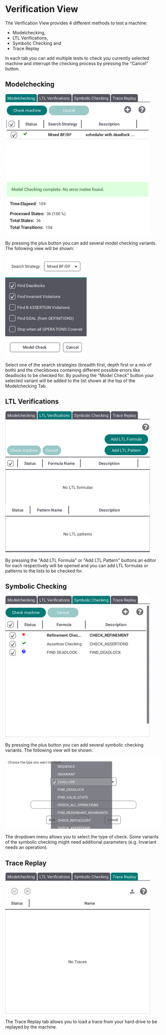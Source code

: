 # Verification View

The Verification View provides 4 different methods to test a machine:

* Modelchecking,
* LTL Verifications,
* Symbolic Checking and
* Trace Replay

In each tab you can add multiple tests to check you currently selected machine and interrupt the checking process by pressing the "Cancel" button.

## Modelchecking

![Modelchecking](screenshots/Verifications/Modelchecking.png)

By pressing the plus button you can add several model checking variants. The following view will be shown:

![Modelchecking Stage](screenshots/Verifications/Modelchecking%20Stage.png)

Select one of the search strategies (breadth first, depth first or a mix of both) and the checkboxes containing  different possible errors like deadlocks to be checked for. By pushing the "Model Check" button your selected variant will be added to the list shown at the top of the Modelchecking Tab.

## LTL Verifications

![LTL](screenshots/Verifications/LTL.png)

By pressing the "Add LTL Formula" or "Add LTL Pattern" buttons an editor for each respectively will be opened and you can add LTL formulas or patterns to the lists to be checked for.

## Symbolic Checking

![Symbolic Checking](screenshots/Verifications/Symbolic%20Checking.png)

By pressing the plus button you can add several symbolic checking variants. The following view will be shown:

![Add SC](screenshots/Verifications/Add%20SC.png)

The dropdown menu allows you to select the type of check. Some variants of the symbolic checking might need additional parameters (e.g. Invariant needs an operation).

## Trace Replay

![Trace Replay](screenshots/Verifications/Trace%20Replay.png)

The Trace Replay tab allows you to load a trace from your hard drive to be replayed by the machine.
